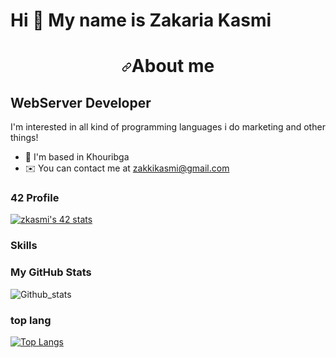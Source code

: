 # Hi 👋 My name is Zakaria Kasmi

<h1 align="center" dir="auto"><a id="user-content-about-me" class="anchor" aria-hidden="true" href="#about-me"><svg class="octicon octicon-link" viewBox="0 0 16 16" version="1.1" width="16" height="16" aria-hidden="true"><path fill-rule="evenodd" d="M7.775 3.275a.75.75 0 001.06 1.06l1.25-1.25a2 2 0 112.83 2.83l-2.5 2.5a2 2 0 01-2.83 0 .75.75 0 00-1.06 1.06 3.5 3.5 0 004.95 0l2.5-2.5a3.5 3.5 0 00-4.95-4.95l-1.25 1.25zm-4.69 9.64a2 2 0 010-2.83l2.5-2.5a2 2 0 012.83 0 .75.75 0 001.06-1.06 3.5 3.5 0 00-4.95 0l-2.5 2.5a3.5 3.5 0 004.95 4.95l1.25-1.25a.75.75 0 00-1.06-1.06l-1.25 1.25a2 2 0 01-2.83 0z"></path></svg></a>About me</h1>

## WebServer Developer
I'm interested in all kind of programming languages i do marketing and other things!

- 📍 I'm based in Khouribga
- ✉️ You can contact me at zakkikasmi@gmail.com

### 42 Profile
[![zkasmi's 42 stats](https://badge.mediaplus.ma/darkblue/zkasmi)](https://github.com/oakoudad/badge42)

### Skills


### My GitHub Stats
![Github_stats](https://github-readme-stats.vercel.app/api?username=tankb0y&count_private=true&show_icons=true&theme=radical)


### top lang
[![Top Langs](https://github-readme-stats.vercel.app/api/top-langs/?username=tankb0y&langs_count=10&title_color=0891b2&text_color=ffffff&icon_color=0891b2&bg_color=1c1917&hide_border=true&locale=en&custom_title=Top%20%Languages)](https://github.com/anuraghazra/github-readme-stats)
